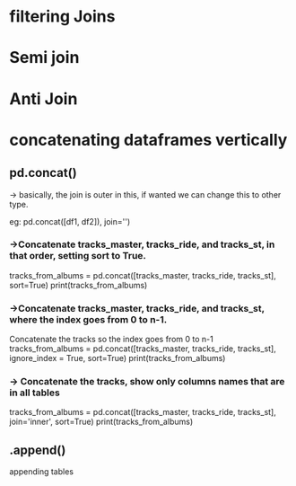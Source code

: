 # filtering Joins

# Semi join

# Anti Join

# concatenating dataframes vertically
## pd.concat()

-> basically, the join is outer in this, if wanted we can change this to other type.

eg:   pd.concat([df1, df2]), join='<type of join>')

### ->Concatenate tracks_master, tracks_ride, and tracks_st, in that order, setting sort to True.
  
tracks_from_albums = pd.concat([tracks_master, tracks_ride, tracks_st],
                               sort=True)
print(tracks_from_albums) 

### ->Concatenate tracks_master, tracks_ride, and tracks_st, where the index goes from 0 to n-1.
 Concatenate the tracks so the index goes from 0 to n-1 </br>
tracks_from_albums = pd.concat([tracks_master, tracks_ride, tracks_st],
                               ignore_index = True,
                               sort=True)
print(tracks_from_albums)
  

 ### -> Concatenate the tracks, show only columns names that are in all tables
tracks_from_albums = pd.concat([tracks_master, tracks_ride, tracks_st],
                               join='inner',
                               sort=True)
print(tracks_from_albums)
  
## .append()
  
 appending tables
 
 
